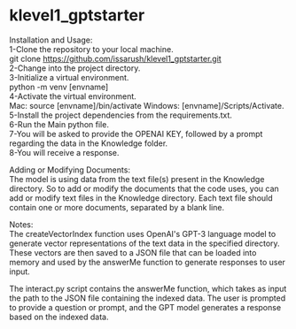 # klevel1_gptstarter
Installation and Usage:  
1-Clone the repository to your local machine.  
git clone https://github.com/issarush/klevel1_gptstarter.git   
2-Change into the project directory.  
3-Initialize a virtual environment.  
python -m venv [envname]   
4-Activate the virtual environment.   
Mac: source [envname]/bin/activate
Windows: [envname]/Scripts/Activate. 
5-Install the project dependencies from the requirements.txt.  
6-Run the Main python file.  
7-You will be asked to provide the OPENAI KEY, followed by a prompt regarding the data in the Knowledge folder.  
8-You will receive a response.  

Adding or Modifying Documents:  
The model is using data from the text file(s) present in the Knowledge directory. So to add or modify the documents that the code uses, you can add or modify text files in the Knowledge directory. Each text file should contain one or more documents, separated by a blank line.  

Notes:  
The createVectorIndex function uses OpenAI's GPT-3 language model to generate vector representations of the text data in the specified directory. These vectors are then saved to a JSON file that can be loaded into memory and used by the answerMe function to generate responses to user input.

The interact.py script contains the answerMe function, which takes as input the path to the JSON file containing the indexed data. The user is prompted to provide a question or prompt, and the GPT model generates a response based on the indexed data.
